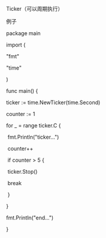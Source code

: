 Ticker（可以周期执行）

例子

package main

import (

  "fmt"

  "time"

)

func main() {

  ticker := time.NewTicker(time.Second)

  counter := 1

  for _ = range ticker.C {

​    fmt.Println("ticker...")

​    counter++

​    if counter > 5 {

​      ticker.Stop()

​      break

​    }

  }

  fmt.Println("end...")

}